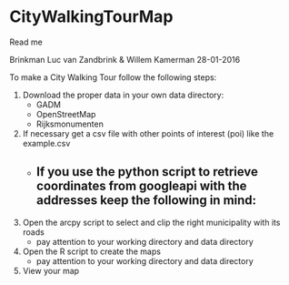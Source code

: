 # CityWalkingTourMap

Read me

Brinkman
Luc van Zandbrink & Willem Kamerman
28-01-2016

To make a City Walking Tour follow the following steps:
1. Download the proper data in your own data directory:
	- GADM
	- OpenStreetMap
	- Rijksmonumenten
2. If necessary get a csv file with other points of interest (poi) like the example.csv
	- If you use the python script to retrieve coordinates from googleapi with the addresses keep the following in mind:
		-
3. Open the arcpy script to select and clip the right municipality with its roads
	- pay attention to your working directory and data directory
4. Open the R script to create the maps
	- pay attention to your working directory and data directory
5. View your map 

